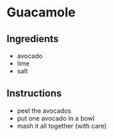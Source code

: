 # Guacamole
## Ingredients
* avocado
* lime
* salt
## Instructions
* peel the avocados
* put one avocado in a bowl
* mash it all together (with care)